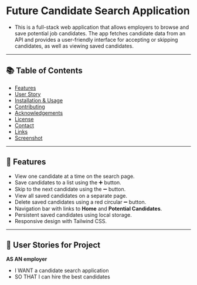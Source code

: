 # Future Candidate Search Application

- This is a full-stack web application that allows employers to browse and save potential job candidates. The app fetches candidate data from an API and provides a user-friendly interface for accepting or skipping candidates, as well as viewing saved candidates.

---

## 📚 Table of Contents
- [Features](#features)
- [User Story](#user-story)
- [Installation & Usage](#installation--usage)
- [Contributing](#contributing)
- [Acknowledgements](#acknowledgements)
- [License](#license)
- [Contact](#contact)
- [Links](#links)
- [Screenshot](#screenshot)
---

## 🚀 Features

- View one candidate at a time on the search page.
- Save candidates to a list using the ➕ button.
- Skip to the next candidate using the ➖ button.
- View all saved candidates on a separate page.
- Delete saved candidates using a red circular ➖ button.
- Navigation bar with links to **Home** and **Potential Candidates**.
- Persistent saved candidates using local storage.
- Responsive design with Tailwind CSS.
---
## 🧭 User Stories for Project

**AS AN employer**  
- I WANT a candidate search application  
- SO THAT I can hire the best candidates  

